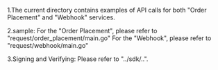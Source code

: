 1.The current directory contains examples of API calls for both "Order Placement" and "Webhook" services.

2.sample:
For the "Order Placement", please refer to "request/order_placement/main.go"
For the "Webhook", please refer to "request/webhook/main.go"

3.Signing and Verifying: Please refer to "../sdk/..".
